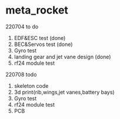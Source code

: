 # meta_rocket

220704
to do
1. EDF&ESC test (done)
2. BEC&Servos test (done)
3. Gyro test
4. landing gear and jet vane design (done)
5. rf24 module test

220708
todo
1. skeleton code
2. 3d print(rib,wings,jet vanes,battery bays)
3. Gyro test
4. rf24 module test
5. PCB
